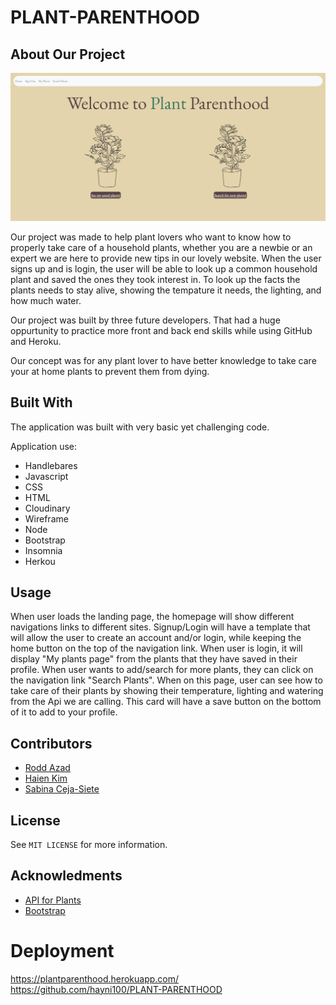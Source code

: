 # PLANT-PARENTHOOD
## About Our Project
![cover image](./images/landingpage.png)

Our project was made to help plant lovers who want to know how to properly take care of a household plants, whether you are a newbie or an expert we are here to provide new tips in our lovely website. When the user signs up and is login, the user will be able to look up a common household plant and saved the ones they took interest in. To look up the facts the plants needs to stay alive, showing the tempature it needs, the lighting, and how much water. 

Our project was built by three future developers. That had a huge oppurtunity to practice more front and back end skills while using GitHub and Heroku.

Our concept was for any plant lover to have better knowledge to take care your at home plants to prevent them from dying. 
## Built With
The application was built with very basic yet challenging code.

Application use:

* Handlebares
* Javascript
* CSS
* HTML
* Cloudinary 
* Wireframe
* Node
* Bootstrap
* Insomnia
* Herkou

## Usage
When user loads the landing page, the homepage will show different navigations links to different sites. Signup/Login will have a template that will allow the user to create an account and/or login, while keeping the home button on the top of the navigation link.
When user is login, it will display "My plants page" from the plants that they have saved in their profile. When user wants to add/search for more plants, they can click on the navigation link "Search Plants". When on this page, user can see how to take care of their plants by showing their temperature, lighting and watering from the Api we are calling. This card will have a save button on the bottom of it to add to your profile. 




## Contributors
* [Rodd Azad](https://github.com/roddazad)
* [Haien Kim](https://github.com/hayni100)
* [Sabina Ceja-Siete](https://github.com/unisabi)

## License

See `MIT LICENSE` for more information.

## Acknowledments
* [API for Plants](https://rapidapi.com/rosoemawd/api/house-plants)
* [Bootstrap](https://getbootstrap.com/docs/5.3/components/card/)

# Deployment 

https://plantparenthood.herokuapp.com/
https://github.com/hayni100/PLANT-PARENTHOOD